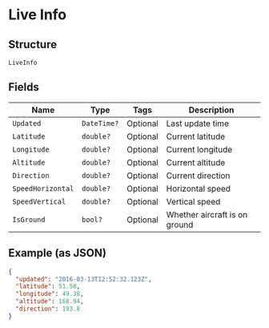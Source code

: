 
# Live Info

## Structure

`LiveInfo`

## Fields

| Name | Type | Tags | Description |
|  --- | --- | --- | --- |
| `Updated` | `DateTime?` | Optional | Last update time |
| `Latitude` | `double?` | Optional | Current latitude |
| `Longitude` | `double?` | Optional | Current longitude |
| `Altitude` | `double?` | Optional | Current altitude |
| `Direction` | `double?` | Optional | Current direction |
| `SpeedHorizontal` | `double?` | Optional | Horizontal speed |
| `SpeedVertical` | `double?` | Optional | Vertical speed |
| `IsGround` | `bool?` | Optional | Whether aircraft is on ground |

## Example (as JSON)

```json
{
  "updated": "2016-03-13T12:52:32.123Z",
  "latitude": 51.58,
  "longitude": 49.38,
  "altitude": 168.94,
  "direction": 193.8
}
```

